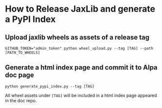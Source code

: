 # How to Release JaxLib and generate a PyPI Index

## Upload jaxlib wheels as assets of a release tag
```shell
GITHUB_TOKEN="admin_token" python wheel_upload.py --tag [TAG] --path [PATH_TO_WHEELS]
```

## Generate a html index page and commit it to Alpa doc page
```shell
python generate_pypi_index.py --tag [TAG]
```
All wheel assets under `[TAG]` will be included in a html index page appeared in the doc repo.
